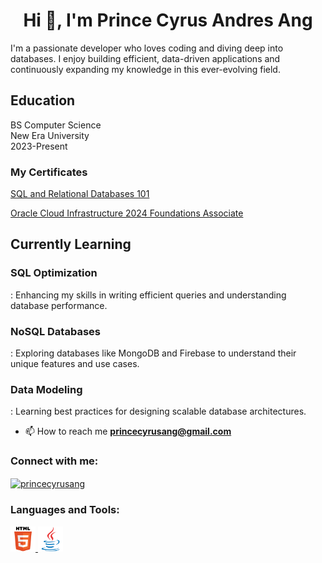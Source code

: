 <h1 align="center">Hi 👋, I'm Prince Cyrus Andres Ang</h1>
I'm a passionate developer who loves coding and diving deep into databases. I enjoy building efficient, data-driven applications and
continuously expanding my knowledge in this ever-evolving field.

<h2>Education</h2>

BS Computer Science  
New Era University  
2023-Present

<h3>My Certificates</h3>

<p><a href="https://courses.cognitiveclass.ai/certificates/f8be69b65fea49fb9666fa2febbb62ba#" target="_blank">SQL and Relational Databases 101</a></p>
<p><a href="https://catalog-education.oracle.com/ords/certview/sharebadge?id=8140689FB153EEF8033FF53EEFD6CC05CABCC7997662769C4114B5F1F81CE6BE" target="_blank">Oracle Cloud Infrastructure 2024 Foundations Associate </a></p>

<h2>Currently Learning</h2>

<h3>SQL Optimization</h3>

: Enhancing my skills in writing efficient queries and understanding database performance.

<h3>NoSQL Databases</h3>

: Exploring databases like MongoDB and Firebase to understand their unique features and use cases.

<h3>Data Modeling</h3>
: Learning best practices for designing scalable database architectures.

- 📫 How to reach me **princecyrusang@gmail.com**

<h3 align="left">Connect with me:</h3>
<p align="left">
<a href="https://fb.com/princecyrusang" target="blank"><img align="center" src="https://raw.githubusercontent.com/rahuldkjain/github-profile-readme-generator/master/src/images/icons/Social/facebook.svg" alt="princecyrusang" height="30" width="40" /></a>
</p>

<h3 align="left">Languages and Tools:</h3>
<p align="left"> <a href="https://www.w3.org/html/" target="_blank" rel="noreferrer"> <img src="https://raw.githubusercontent.com/devicons/devicon/master/icons/html5/html5-original-wordmark.svg" alt="html5" width="40" height="40"/> </a> <a href="https://www.java.com" target="_blank" rel="noreferrer"> <img src="https://raw.githubusercontent.com/devicons/devicon/master/icons/java/java-original.svg" alt="java" width="40" height="40"/> </a> </p>
